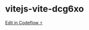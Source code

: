 # vitejs-vite-dcg6xo

[Edit in Codeflow ⚡️](https://stackblitz.com/~/github.com/deleonio/vitejs-vite-dcg6xo)